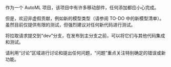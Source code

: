 作为一个 AutoML 项目，该项目中有许多移动部件，任何添加都应小心完成。

但是，欢迎非虚假贡献，例如新的模型类型（请参阅 TO-DO 中的新模型清单）。
虽然目前仅提供有限的测试，但强烈建议对任何新代码进行测试。

将拉取请求提交到“dev”分支，在发布到主分支之前，可以将它们与其他代码集成和测试。

请利用“讨论”区域进行讨论和提出任何问题，“问题”重点关注特别确定的错误或新功能。